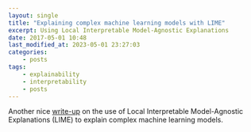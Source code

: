 ```yaml
---
layout: single
title: "Explaining complex machine learning models with LIME"
excerpt: Using Local Interpretable Model-Agnostic Explanations
date: 2017-05-01 10:48
last_modified_at: 2023-05-01 23:27:03
categories:
    - posts
tags:
    - explainability
    - interpretability
    - posts
---
```


Another nice
[write-up](https://shiring.github.io/machine_learning/2017/04/23/lime)
on the use of Local Interpretable Model-Agnostic Explanations (LIME) to
explain complex machine learning models.
